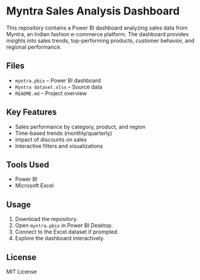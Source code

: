 # Myntra Sales Analysis Dashboard

This repository contains a Power BI dashboard analyzing sales data from Myntra, an Indian fashion e-commerce platform. The dashboard provides insights into sales trends, top-performing products, customer behavior, and regional performance.

## Files

* `myntra.pbix` – Power BI dashboard
* `Myntra dataset.xlsx` – Source data
* `README.md` – Project overview

## Key Features

* Sales performance by category, product, and region
* Time-based trends (monthly/quarterly)
* Impact of discounts on sales
* Interactive filters and visualizations

## Tools Used

* Power BI
* Microsoft Excel

## Usage

1. Download the repository.
2. Open `myntra.pbix` in Power BI Desktop.
3. Connect to the Excel dataset if prompted.
4. Explore the dashboard interactively.

## License

MIT License
